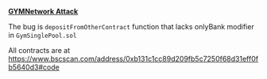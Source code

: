 **[GYMNetwork Attack](https://twitter.com/peckshield/status/1534423219607719936)**

The bug is `depositFromOtherContract` function that lacks onlyBank modifier in `GymSinglePool.sol`

All contracts are at https://www.bscscan.com/address/0xb131c1cc89d209fb5c7250f68d31eff0fb5640d3#code
